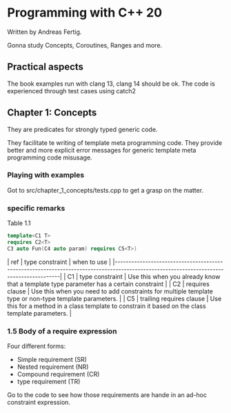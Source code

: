 # Programming with C++ 20

Written by Andreas Fertig.

Gonna study Concepts, Coroutines, Ranges and more.

## Practical aspects

The book examples run with clang 13, clang 14 should be ok.
The code is experienced through test cases using catch2

## Chapter 1: Concepts

They are predicates for strongly typed generic code.

They facilitate te writing of template meta programming code.
They provide better and more explicit error messages for generic template meta programming code misusage.

### Playing with examples

Got to src/chapter_1_concepts/tests.cpp to get a grasp on the matter.

### specific remarks

Table 1.1

```cpp
template<C1 T>
requires C2<T>
C3 auto Fun(C4 auto param) requires C5<T>)
```

| ref | type constraint          | when to use                                                                                           |
|----------------------------------------------------------------------------------------------------------------------------------------|
| C1  | type constraint          | Use this when you already know that a template type parameter has a certain constraint                |
| C2  | requires clause          | Use this when you need to add constraints for multiple template type or non-type template parameters. |
| C5  | trailing requires clause | Use this for a method in a class template to constrain it based on the class template parameters.     |

### 1.5 Body of a require expression

Four different forms:

- Simple requirement   (SR)
- Nested requirement   (NR)
- Compound requirement (CR)
- type requirement     (TR)

Go to the code to see how those requirements are hande in an ad-hoc constraint expression.
